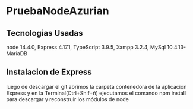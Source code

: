 # PruebaNodeAzurian

## Tecnologias Usadas

node 14.4.0, Express 4.17.1, TypeScript 3.9.5, Xampp 3.2.4, MySql 10.4.13-MariaDB

## Instalacion de Express

luego de descargar el git abrimos la carpeta contenedora de la aplicacion Express y en la Terminal(Ctrl+Shif+ñ) ejecutamos el comando npm install para descargar y reconstruir los módulos de node
